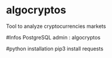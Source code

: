 # algocryptos
Tool to analyze cryptocurrencies markets

#Infos
PostgreSQL admin : algocryptos

#python installation
pip3 install requests